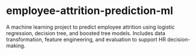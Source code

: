 # employee-attrition-prediction-ml
A machine learning project to predict employee attrition using logistic regression, decision tree, and boosted tree models. Includes data transformation, feature engineering, and evaluation to support HR decision-making.
